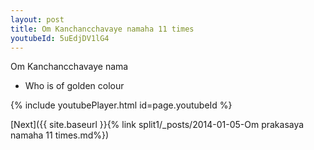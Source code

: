 ```yaml
---
layout: post
title: Om Kanchancchavaye namaha 11 times
youtubeId: 5uEdjDV1lG4
---
```

 
 
Om Kanchancchavaye nama 
 
 -  Who is of golden colour 
 
  
 
  
 
 
 
 
 
 


{% include youtubePlayer.html id=page.youtubeId %}
 
[Next]({{ site.baseurl }}{% link  split1/_posts/2014-01-05-Om prakasaya namaha 11 times.md%})
 
